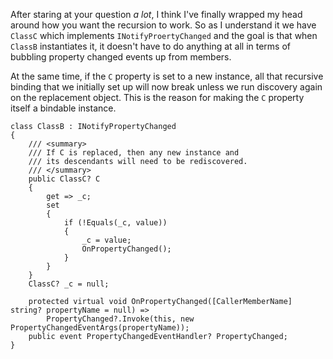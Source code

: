 After staring at your question _a lot_, I think I've finally wrapped my head around how you want the recursion to work. So as I understand it we have `ClassC` which implements `INotifyProertyChanged` and the goal is that when `ClassB` instantiates it, it doesn't have to do anything at all in terms of bubbling property changed events up from members.

At the same time, if the `C` property is set to a new instance, all that recursive binding that we initially set up will now break unless we run discovery again on the replacement object. This is the reason for making the `C` property itself a bindable instance.

```
class ClassB : INotifyPropertyChanged
{
    /// <summary>
    /// If C is replaced, then any new instance and
    /// its descendants will need to be rediscovered.
    /// </summary>
    public ClassC? C
    {
        get => _c;
        set
        {
            if (!Equals(_c, value))
            {
                _c = value;
                OnPropertyChanged();
            }
        }
    }
    ClassC? _c = null;

    protected virtual void OnPropertyChanged([CallerMemberName] string? propertyName = null) =>
        PropertyChanged?.Invoke(this, new PropertyChangedEventArgs(propertyName));
    public event PropertyChangedEventHandler? PropertyChanged;
}
```
